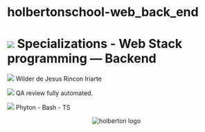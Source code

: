 # holbertonschool-web_back_end
<h1><img src="https://img.icons8.com/ios-filled/60/000000/machine-learning.png"/> Specializations - Web Stack programming ― Backend</h1>

<p><img src="https://img.icons8.com/ios-filled/14/000000/user-male-circle.png"/> Wilder de Jesus Rincon Iriarte</p>

<p><img src="https://img.icons8.com/material/19/000000/checkbox--v2.png"/> QA review fully automated.</p>

<p><img src="https://img.icons8.com/material/20/000000/add-tag--v1.png"/> Phyton - Bash - TS </p>

<p align="center"><img src="https://blog.holbertonschool.com/wp-content/uploads/2020/04/unnamed-2.png" alt="holberton logo" </p>
